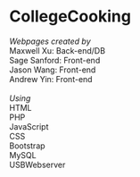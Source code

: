 # CollegeCooking
_Webpages created by_ <br>
  Maxwell Xu: Back-end/DB <br>
  Sage Sanford: Front-end <br>
  Jason Wang: Front-end <br>
  Andrew Yin: Front-end <br><br>
_Using_ <br>
HTML <br>
PHP <br>
JavaScript <br>
CSS <br>
Bootstrap <br>
MySQL <br>
USBWebserver <br>

